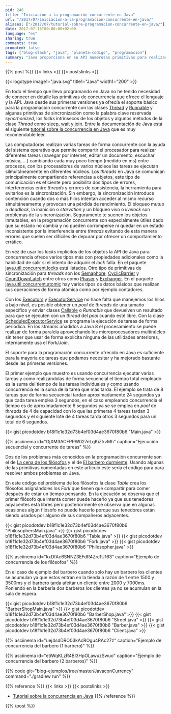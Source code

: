 ```yaml
---
pid: 246
title: "Iniciación a la programación concurrente en Java"
url: "/2017/07/iniciacion-a-la-programacion-concurrente-en-java/"
aliases: ["/2017/07/tutorial-sobre-programacion-concurrente-en-java/"]
date: 2017-07-15T00:00:00+02:00
language: "es"
sharing: true
comments: true
promoted: false
tags: ["blog-stack", "java", "planeta-codigo", "programacion"]
summary: "Java proporciona en su API numerosas primitivas para realizar programación concurrente. La programación concurrente permite realizar varias tareas simultáneamente aprovechando los múltiples núcleos de los procesadores modernos con un tiempo de ejecución total para un conjunto de tareas significativamente menor. Dos de los problemas de concurrencia más conocidos son el problema de los filósofos y del barbero que en este artículo muestro como implementar usando varias de las primitivas ofrecidas por Java."
---
```


{{% post %}}
{{< links >}}
{{< postslinks >}}

{{< logotype image1="java.svg" title1="Java" width1="200" >}}

En todo el tiempo que llevo programando en Java no he tenido necesidad de conocer en detalle las primitivas de concurrencia que ofrece el lenguaje y la API. Java desde sus primeras versiones ya ofrecía el soporte básico para la programación concurrente con las clases [Thread](http://docs.oracle.com/javase/8/docs/api/java/lang/Thread.html) y [Runnable](https://docs.oracle.com/javase/8/docs/api/java/lang/Runnable.html) y algunas primitivas de sincronización como la palabra clave reservada _syncrhonized_, los _locks_ intrínsecos de los objetos y algunos métodos de la clase _Thread_ como [sleep](http://docs.oracle.com/javase/8/docs/api/java/lang/Thread.html#sleep-long-), [wait](http://docs.oracle.com/javase/8/docs/api/java/lang/Object.html#wait--) y [join](http://docs.oracle.com/javase/8/docs/api/java/lang/Thread.html#join--). Entre la documentación de Java está el siguiente [tutorial sobre la concurrencia en Java](https://docs.oracle.com/javase/tutorial/essential/concurrency/) que es muy recomendable leer.

Las computadoras realizan varias tareas de forma concurrente con la ayuda del sistema operativo que permite compartir el procesador para realizar diferentes tareas (navegar por internet, editar un documento, escuchar música, ...) cambiando cada muy poco tiempo (medido en ms) entre procesos, con los procesadores de varios núcleos las tareas se ejecutan silmultáneamente en diferentes núcleos. Los _threads_ en Java se comunican principalmente compartiendo referencias a objetos, este tipo de comunicación es eficiente pero posibilita dos tipos de errores, interferencias entre _threads_ y errores de consistencia, la herramienta para evitarlos es la sincronización. Sin embargo, la sincronización introduce contención cuando dos o más hilos intentan acceder al mismo recurso simultáneamente y provocan una pérdida de rendimiento. El bloqueo mutuo o _deadlock_, la inanición o _starvation_ y un bloqueo vivo o _livelock_ son problemas de la sincronización. Seguramente te suenen los objetos inmutables, en la programación concurrente son especialmente útiles dado que su estado no cambia y no pueden corromperse ni quedar en un estado inconsistente por la interferencia entre _threads_ evitando de esta manera errores que suelen ser difíciles de depurar por ofrecer un comportamiento errático.

En vez de usar los _locks_ implícitos de los objetos la API de Java para concurrencia ofrece varios tipos más con propiedades adicionales como la habilidad de salir si el intento de adquirir el _lock_ falla. En el paquete [java.util.concurrent.locks](https://docs.oracle.com/javase/8/docs/api/java/util/concurrent/locks/package-summary.html) está listados. Otro tipo de primitivas de sincronización para _threads_ son los [Semaphore](https://docs.oracle.com/javase/8/docs/api/java/util/concurrent/Semaphore.html), [CyclicBarrier](https://docs.oracle.com/javase/8/docs/api/java/util/concurrent/CyclicBarrier.html) y [CountDownLatch](https://docs.oracle.com/javase/8/docs/api/java/util/concurrent/CountDownLatch.html) entre otros como [Phaser](http://docs.oracle.com/javase/8/docs/api/java/util/concurrent/Phaser.html) y [Exchanger](http://docs.oracle.com/javase/8/docs/api/java/util/concurrent/Exchanger.html). En el paquete [java.util.concurrent.atomic](https://docs.oracle.com/javase/8/docs/api/java/util/concurrent/atomic/package-summary.html) hay varios tipos de datos básicos que realizan sus operaciones de forma atómica como por ejemplo contadores.

Con los [Executors](https://docs.oracle.com/javase/8/docs/api/java/util/concurrent/Executors.html) y [ExecutorService](https://docs.oracle.com/javase/8/docs/api/java/util/concurrent/ExecutorService.html) no hace falta que manejemos los hilos a bajo nivel, es posible obtener un _pool_ de _threads_ de una tamaño específico y enviar clases [Callable](https://docs.oracle.com/javase/8/docs/api/java/util/concurrent/Callable.html) o _Runnable_ que devuelven un resultado para que se ejecuten con un _thread_ del _pool_ cuando esté libre. Con la clase [ScheduledExecutorService](https://docs.oracle.com/javase/8/docs/api/java/util/concurrent/ScheduledExecutorService.html) se programa la ejecución de tareas de forma periódica. En los _streams_ añadidos a Java 8 el procesamiento se puede realizar de forma paralela aprovechando los microprocesadores multinúcleo sin tener que usar de forma explícita ninguna de las utilidades anteriores, internamente usa el _Fork/Join_.

El soporte para la programación concurrente ofrecido en Java es suficiente para la mayoría de tareas que podamos necesitar y ha mejorado bastante desde las primeras versiones.

El primer ejemplo que muestro es usando concurrencia ejecutar varias tareas y como realizándolas de forma secuencial el tiempo total empleado es la suma del tiempo de las tareas individuales y como usando concurrencia es la suma de la tarea que más tarda. El ejemplo se trata de 8 tareas que de forma secuencial tardan aproximadamente 24 segundos ya que cada tarea emplea 3 segundos, en el caso empleando concurrencia el tiempo es de aproximadamente 6 segundos ya se se emplea en _pool_ de _threads_ de 4 de capacidad con lo que las primeras 4 tareas tardan 3 segundos y el siguiente lote de 4 tareas tarda otros 3 segundos para un total de 6 segundos.

{{< gist picodotdev b18f1c1e32d73b4ef03d4ae3670f80b6 "Main.java" >}}

{{% asciinema id="GjXM3ACFPPW027eLqKiZlrvMh" caption="Ejecución secuencial y concurrente de tareas" %}}

Dos de los problemas más conocidos en la programación concurrente son el de [La cena de los filósofos](https://es.wikipedia.org/wiki/Problema_de_la_cena_de_los_fil%C3%B3sofos) y el de [El barbero durmiente](https://es.wikipedia.org/wiki/Problema_del_barbero_durmiente). Usando algunas de las primitivas comentadas en este artículo este sería el código para para resolver ambos problemas en Java.

En este código del problema de los filósofos la clase _Table_ crea los filósofos asignándoles los _Fork_ que tienen que compartir para comer después de estar un tiempo pensando. En la ejecución se observa que el primer filósofo que intenta comer puede hacerlo ya que sus tenedores adyacentes está libres pero posteriormente se observa que en algunas ocasiones algún filósofo no puede hacerlo porque sus tenedores están siendo usados por alguno de sus compañeros adyacentes.

{{< gist picodotdev b18f1c1e32d73b4ef03d4ae3670f80b6 "PhilosophersMain.java" >}}
{{< gist picodotdev b18f1c1e32d73b4ef03d4ae3670f80b6 "Table.java" >}}
{{< gist picodotdev b18f1c1e32d73b4ef03d4ae3670f80b6 "Fork.java" >}}
{{< gist picodotdev b18f1c1e32d73b4ef03d4ae3670f80b6 "Philosopher.java" >}}

{{% asciinema id="kxDfAc6SNNZ3EFdR4Zrc1U163" caption="Ejemplo de concurrencia de los filósofos" %}}

En el caso de ejemplo del barbero cuando solo hay un barbero los clientes se acumulan ya que estos entran en la tienda a razón de 1 entre 1500 y 3500ms y el barbero tarda afeitar un cliente entre 2000 y 7000ms. Poniendo en la barbería dos barberos los clientes ya no se acumulan en la sala de espera.

{{< gist picodotdev b18f1c1e32d73b4ef03d4ae3670f80b6 "BarberShopMain.java" >}}
{{< gist picodotdev b18f1c1e32d73b4ef03d4ae3670f80b6 "BarberShop.java" >}}
{{< gist picodotdev b18f1c1e32d73b4ef03d4ae3670f80b6 "Street.java" >}}
{{< gist picodotdev b18f1c1e32d73b4ef03d4ae3670f80b6 "Barber.java" >}}
{{< gist picodotdev b18f1c1e32d73b4ef03d4ae3670f80b6 "Client.java" >}}

{{% asciinema id="uej4sdDRO03kAcROgu4RAc27z" caption="Ejemplo de concurrencia del barbero (1 barbero)" %}}

{{% asciinema id="etiWqKLzR4BI3HpOLawuzSwuo" caption="Ejemplo de concurrencia del barbero (2 barberos)" %}}

{{% code git="blog-ejemplos/tree/master/JavaconCurrency" command="./gradlew run" %}}

{{% reference %}}
{{< links >}}
{{< postslinks >}}
* [Tutorial sobre la concurrencia en Java](https://docs.oracle.com/javase/tutorial/essential/concurrency/)
{{% /reference %}}

{{% /post %}}
